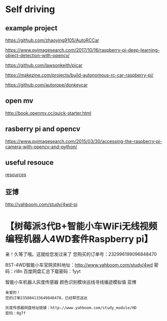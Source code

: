 # Self driving 

## example project

https://github.com/zhaoying9105/AutoRCCar

https://www.pyimagesearch.com/2017/10/16/raspberry-pi-deep-learning-object-detection-with-opencv/

https://github.com/lawsonkeith/picar

https://makezine.com/projects/build-autonomous-rc-car-raspberry-pi/

https://github.com/autorope/donkeycar

## open mv

http://book.openmv.cc/quick-starter.html


## rasberry pi and opencv

https://www.pyimagesearch.com/2015/03/30/accessing-the-raspberry-pi-camera-with-opencv-and-python/

## useful resouce

[resources](https://github.com/danieljjh/notes/blob/master/docs/cv_dl_resource_guide.pdf)


## 亚博
http://yahboom.com/study/4wd-pi


【树莓派3代B+智能小车WiFi无线视频编程机器人4WD套件Raspberry pi】
=========================
亲！久等了哦。这就给您发过来了
您购买的订单号：232996199096848470

BST-4WD智能小车官网资料地址：http://www.yahboom.com/study/4wd
密码：rl8n
百度网盘汇总下载密码：1yyt


智能小车机器人灰度传感器 颜色识别模块巡线寻线循迹模拟值 亚博
~~~~~~~~~~~~~~~~~~~~~~~~~
亲爱的！
您的订单235804133649848470，已经帮您送达

灰度传感器网盘地址链接：http://www.yahboom.com/study_module/HD
密码：0g7f